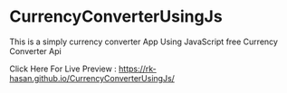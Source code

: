 # CurrencyConverterUsingJs
This is a simply currency converter App Using JavaScript free Currency Converter Api

Click Here For Live Preview : https://rk-hasan.github.io/CurrencyConverterUsingJs/
